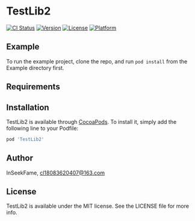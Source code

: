 # TestLib2

[![CI Status](https://img.shields.io/travis/InSeekFame/TestLib2.svg?style=flat)](https://travis-ci.org/InSeekFame/TestLib2)
[![Version](https://img.shields.io/cocoapods/v/TestLib2.svg?style=flat)](https://cocoapods.org/pods/TestLib2)
[![License](https://img.shields.io/cocoapods/l/TestLib2.svg?style=flat)](https://cocoapods.org/pods/TestLib2)
[![Platform](https://img.shields.io/cocoapods/p/TestLib2.svg?style=flat)](https://cocoapods.org/pods/TestLib2)

## Example

To run the example project, clone the repo, and run `pod install` from the Example directory first.

## Requirements

## Installation

TestLib2 is available through [CocoaPods](https://cocoapods.org). To install
it, simply add the following line to your Podfile:

```ruby
pod 'TestLib2'
```

## Author

InSeekFame, cl18083620407@163.com

## License

TestLib2 is available under the MIT license. See the LICENSE file for more info.

